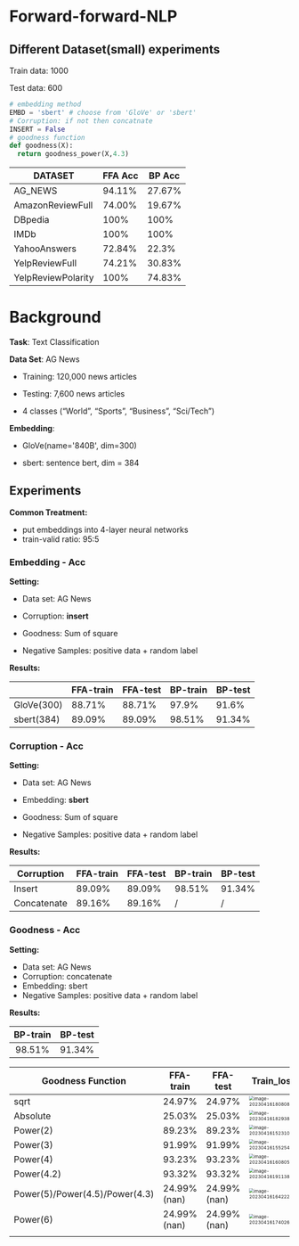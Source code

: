 # Forward-forward-NLP

## Different Dataset(small) experiments

Train data: 1000 

Test data: 600

```python
# embedding method
EMBD = 'sbert' # choose from 'GloVe' or 'sbert'
# Corruption: if not then concatnate
INSERT = False 
# goodness function
def goodness(X):
  return goodness_power(X,4.3)
```

| DATASET            | FFA Acc | BP Acc |
| ------------------ | ------- | ------ |
| AG_NEWS            | 94.11%  | 27.67% |
| AmazonReviewFull   | 74.00%  | 19.67% |
| DBpedia            | 100%    | 100%   |
| IMDb               | 100%    | 100%   |
| YahooAnswers       | 72.84%  | 22.3%  |
| YelpReviewFull     | 74.21%  | 30.83% |
| YelpReviewPolarity | 100%    | 74.83% |



# Background

**Task**: Text Classification

**Data Set**: AG News

- Training: 120,000 news articles
- Testing: 7,600 news articles

- 4 classes (“World”, “Sports”, “Business”, “Sci/Tech”)

**Embedding**: 

- GloVe(name='840B', dim=300)

- sbert:  sentence bert, dim = 384

## Experiments

**Common Treatment:**

- put embeddings into 4-layer neural networks
- train-valid ratio: 95:5 

### Embedding - Acc

**Setting:**

- Data set: AG News

- Corruption: **insert**

- Goodness: Sum of square

- Negative Samples: positive data + random label

**Results:**

|            | FFA-train | FFA-test | BP-train | BP-test |
| ---------- | --------- | -------- | -------- | ------- |
| GloVe(300) | 88.71%    | 88.71%   | 97.9%    | 91.6%   |
| sbert(384) | 89.09%    | 89.09%   | 98.51%   | 91.34%  |



### Corruption - Acc

**Setting:**

- Data set: AG News

- Embedding: **sbert**

- Goodness: Sum of square

- Negative Samples: positive data + random label

**Results:**

| Corruption  | FFA-train | FFA-test | BP-train | BP-test |
| ----------- | --------- | -------- | -------- | ------- |
| Insert      | 89.09%    | 89.09%   | 98.51%   | 91.34%  |
| Concatenate | 89.16%    | 89.16%   | /        | /       |



### Goodness - Acc

**Setting:**

- Data set: AG News
- Corruption: concatenate
- Embedding: sbert
- Negative Samples: positive data + random label

**Results:**

| BP-train | BP-test |
| :------: | :-----: |
|  98.51%  | 91.34%  |



| Goodness Function              | FFA-train   | FFA-test    | Train_loss                                                   |
| ------------------------------ | ----------- | ----------- | ------------------------------------------------------------ |
| sqrt                           | 24.97%      | 24.97%      | <img src="../../Library/Application Support/typora-user-images/image-20230416180808372.png" alt="image-20230416180808372" style="zoom:50%;" /> |
| Absolute                       | 25.03%      | 25.03%      | <img src="../../Library/Application Support/typora-user-images/image-20230416182938629.png" alt="image-20230416182938629" style="zoom:50%;" /> |
| Power(2)                       | 89.23%      | 89.23%      | <img src="../../Library/Application Support/typora-user-images/image-20230416152310710.png" alt="image-20230416152310710" style="zoom:50%;" /> |
| Power(3)                       | 91.99%      | 91.99%      | <img src="../../Library/Application Support/typora-user-images/image-20230416155254864.png" alt="image-20230416155254864" style="zoom:50%;" /> |
| Power(4)                       | 93.23%      | 93.23%      | <img src="../../Library/Application Support/typora-user-images/image-20230416160805970.png" alt="image-20230416160805970" style="zoom:50%;" /> |
| Power(4.2)                     | 93.32%      | 93.32%      | <img src="../../Library/Application Support/typora-user-images/image-20230416191138833.png" alt="image-20230416191138833" style="zoom:50%;" /> |
| Power(5)/Power(4.5)/Power(4.3) | 24.99%(nan) | 24.99%(nan) | <img src="../../Library/Application Support/typora-user-images/image-20230416164222144.png" alt="image-20230416164222144" style="zoom:50%;" /> |
| Power(6)                       | 24.99%(nan) | 24.99%(nan) | <img src="../../Library/Application Support/typora-user-images/image-20230416174026154.png" alt="image-20230416174026154" style="zoom:50%;" /> |
|                                |             |             |                                                              |




